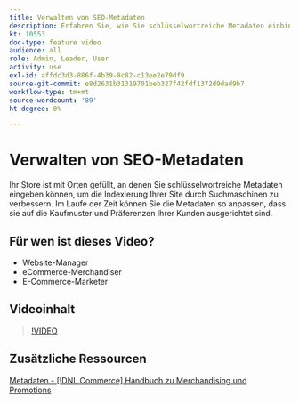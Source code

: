 ```yaml
---
title: Verwalten von SEO-Metadaten
description: Erfahren Sie, wie Sie schlüsselwortreiche Metadaten einbinden können, um die Indexierung Ihrer Site durch Suchmaschinen zu verbessern.
kt: 10553
doc-type: feature video
audience: all
role: Admin, Leader, User
activity: use
exl-id: affdc3d3-886f-4b39-8c82-c13ee2e79df9
source-git-commit: e8d2631b31319701beb327f42fdf1372d9dad9b7
workflow-type: tm+mt
source-wordcount: '89'
ht-degree: 0%

---
```


# Verwalten von SEO-Metadaten

Ihr Store ist mit Orten gefüllt, an denen Sie schlüsselwortreiche Metadaten eingeben können, um die Indexierung Ihrer Site durch Suchmaschinen zu verbessern. Im Laufe der Zeit können Sie die Metadaten so anpassen, dass sie auf die Kaufmuster und Präferenzen Ihrer Kunden ausgerichtet sind.

## Für wen ist dieses Video?

- Website-Manager
- eCommerce-Merchandiser
- E-Commerce-Marketer

## Videoinhalt

>[!VIDEO](https://video.tv.adobe.com/v/343750?quality=12&learn=on)

## Zusätzliche Ressourcen

[Metadaten - [!DNL Commerce] Handbuch zu Merchandising und Promotions](https://experienceleague.adobe.com/docs/commerce-admin/marketing/seo/meta-data.html)

